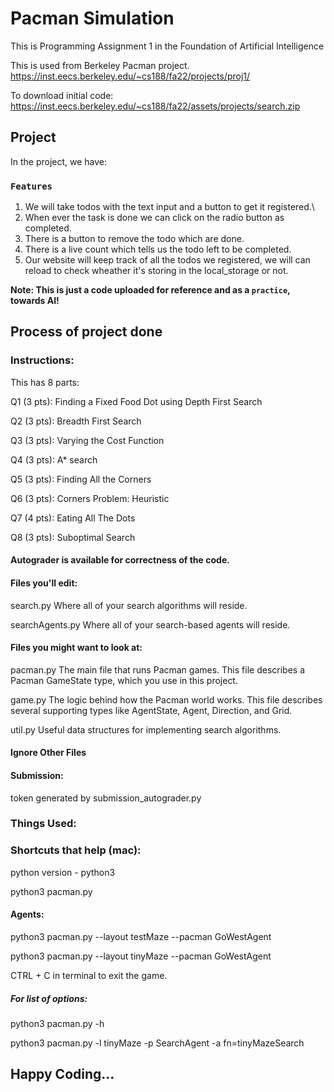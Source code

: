 # Pacman Simulation

This is Programming Assignment 1 in the Foundation of Artificial Intelligence

This is used from Berkeley Pacman project.
https://inst.eecs.berkeley.edu/~cs188/fa22/projects/proj1/

To download initial code:
https://inst.eecs.berkeley.edu/~cs188/fa22/assets/projects/search.zip

## Project

In the project, we have:

### `Features`

1. We will take todos with the text input and a button to get it registered.\
2. When ever the task is done we can click on the radio button as completed.
3. There is a button to remove the todo which are done.
4. There is a live count which tells us the todo left to be completed.
5. Our website will keep track of all the todos we registered, we will can reload to check wheather it's storing in the local_storage or not.

**Note: This is just a code uploaded for reference and as a `practice`, towards AI!**

## Process of project done

### Instructions:
This has 8 parts:

Q1 (3 pts): Finding a Fixed Food Dot using Depth First Search

Q2 (3 pts): Breadth First Search

Q3 (3 pts): Varying the Cost Function

Q4 (3 pts): A* search

Q5 (3 pts): Finding All the Corners

Q6 (3 pts): Corners Problem: Heuristic

Q7 (4 pts): Eating All The Dots

Q8 (3 pts): Suboptimal Search

#### Autograder is available for correctness of the code.

#### Files you'll edit:

search.py 	Where all of your search algorithms will reside.

searchAgents.py 	Where all of your search-based agents will reside.

#### Files you might want to look at:
pacman.py 	The main file that runs Pacman games. This file describes a Pacman GameState type, which you use in this project.

game.py 	The logic behind how the Pacman world works. This file describes several supporting types like AgentState, Agent, Direction, and Grid.

util.py 	Useful data structures for implementing search algorithms.

#### Ignore Other Files

#### Submission:
token generated by submission_autograder.py

### Things Used:

### Shortcuts that help (mac):
python version - python3

python3 pacman.py

#### Agents:
python3 pacman.py --layout testMaze --pacman GoWestAgent

python3 pacman.py --layout tinyMaze --pacman GoWestAgent

CTRL + C in terminal to exit the game.

##### For list of options:
python3 pacman.py -h


python3 pacman.py -l tinyMaze -p SearchAgent -a fn=tinyMazeSearch


## Happy Coding...
